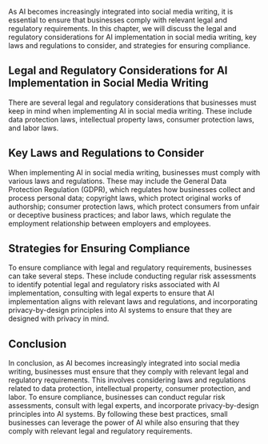 
As AI becomes increasingly integrated into social media writing, it is essential to ensure that businesses comply with relevant legal and regulatory requirements. In this chapter, we will discuss the legal and regulatory considerations for AI implementation in social media writing, key laws and regulations to consider, and strategies for ensuring compliance.

Legal and Regulatory Considerations for AI Implementation in Social Media Writing
---------------------------------------------------------------------------------

There are several legal and regulatory considerations that businesses must keep in mind when implementing AI in social media writing. These include data protection laws, intellectual property laws, consumer protection laws, and labor laws.

Key Laws and Regulations to Consider
------------------------------------

When implementing AI in social media writing, businesses must comply with various laws and regulations. These may include the General Data Protection Regulation (GDPR), which regulates how businesses collect and process personal data; copyright laws, which protect original works of authorship; consumer protection laws, which protect consumers from unfair or deceptive business practices; and labor laws, which regulate the employment relationship between employers and employees.

Strategies for Ensuring Compliance
----------------------------------

To ensure compliance with legal and regulatory requirements, businesses can take several steps. These include conducting regular risk assessments to identify potential legal and regulatory risks associated with AI implementation, consulting with legal experts to ensure that AI implementation aligns with relevant laws and regulations, and incorporating privacy-by-design principles into AI systems to ensure that they are designed with privacy in mind.

Conclusion
----------

In conclusion, as AI becomes increasingly integrated into social media writing, businesses must ensure that they comply with relevant legal and regulatory requirements. This involves considering laws and regulations related to data protection, intellectual property, consumer protection, and labor. To ensure compliance, businesses can conduct regular risk assessments, consult with legal experts, and incorporate privacy-by-design principles into AI systems. By following these best practices, small businesses can leverage the power of AI while also ensuring that they comply with relevant legal and regulatory requirements.
